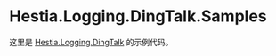 # Hestia.Logging.DingTalk.Samples

这里是 [Hestia.Logging.DingTalk](https://github.com/sduo/Hestia.Logging.DingTalk) 的示例代码。
